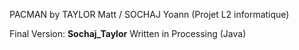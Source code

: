 PACMAN by TAYLOR Matt / SOCHAJ Yoann
(Projet L2 informatique)

Final Version: **Sochaj_Taylor**
Written in Processing (Java) 
